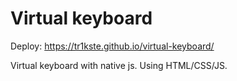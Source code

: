 # Virtual keyboard

Deploy: https://tr1kste.github.io/virtual-keyboard/

Virtual keyboard with native js. Using HTML/CSS/JS.
